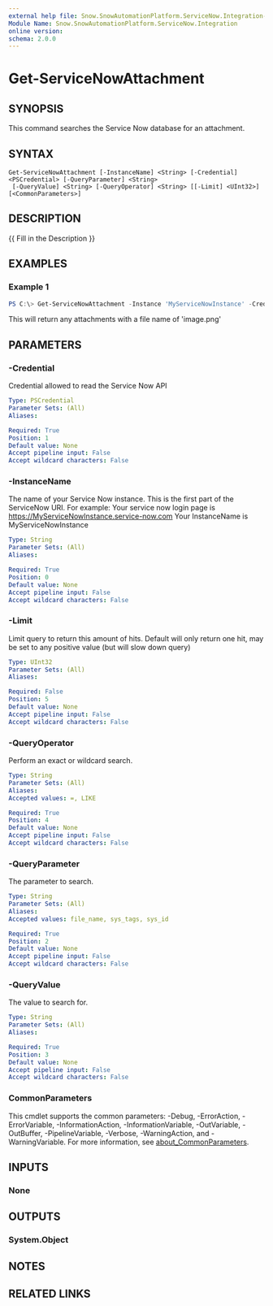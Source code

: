 ```yaml
---
external help file: Snow.SnowAutomationPlatform.ServiceNow.Integration-help.xml
Module Name: Snow.SnowAutomationPlatform.ServiceNow.Integration
online version:
schema: 2.0.0
---
```


# Get-ServiceNowAttachment

## SYNOPSIS
This command searches the Service Now database for an attachment.

## SYNTAX

```
Get-ServiceNowAttachment [-InstanceName] <String> [-Credential] <PSCredential> [-QueryParameter] <String>
 [-QueryValue] <String> [-QueryOperator] <String> [[-Limit] <UInt32>] [<CommonParameters>]
```

## DESCRIPTION
{{ Fill in the Description }}

## EXAMPLES

### Example 1
```powershell
PS C:\> Get-ServiceNowAttachment -Instance 'MyServiceNowInstance' -Credential $Creds -QueryParameter 'file_name' -QueryValue 'image.png' -QueryOperator '='
```

This will return any attachments with a file name of 'image.png'


## PARAMETERS

### -Credential
Credential allowed to read the Service Now API

```yaml
Type: PSCredential
Parameter Sets: (All)
Aliases:

Required: True
Position: 1
Default value: None
Accept pipeline input: False
Accept wildcard characters: False
```

### -InstanceName
The name of your Service Now instance. This is the first part of the ServiceNow URI.
For example: 
Your service now login page is https://MyServiceNowInstance.service-now.com
Your InstanceName is MyServiceNowInstance

```yaml
Type: String
Parameter Sets: (All)
Aliases:

Required: True
Position: 0
Default value: None
Accept pipeline input: False
Accept wildcard characters: False
```

### -Limit
Limit query to return this amount of hits.
Default will only return one hit, may be set to any positive value (but will slow down query)

```yaml
Type: UInt32
Parameter Sets: (All)
Aliases:

Required: False
Position: 5
Default value: None
Accept pipeline input: False
Accept wildcard characters: False
```

### -QueryOperator
Perform an exact or wildcard search.

```yaml
Type: String
Parameter Sets: (All)
Aliases:
Accepted values: =, LIKE

Required: True
Position: 4
Default value: None
Accept pipeline input: False
Accept wildcard characters: False
```

### -QueryParameter
The parameter to search.

```yaml
Type: String
Parameter Sets: (All)
Aliases:
Accepted values: file_name, sys_tags, sys_id

Required: True
Position: 2
Default value: None
Accept pipeline input: False
Accept wildcard characters: False
```

### -QueryValue
The value to search for.

```yaml
Type: String
Parameter Sets: (All)
Aliases:

Required: True
Position: 3
Default value: None
Accept pipeline input: False
Accept wildcard characters: False
```

### CommonParameters
This cmdlet supports the common parameters: -Debug, -ErrorAction, -ErrorVariable, -InformationAction, -InformationVariable, -OutVariable, -OutBuffer, -PipelineVariable, -Verbose, -WarningAction, and -WarningVariable. For more information, see [about_CommonParameters](http://go.microsoft.com/fwlink/?LinkID=113216).

## INPUTS

### None

## OUTPUTS

### System.Object
## NOTES

## RELATED LINKS
